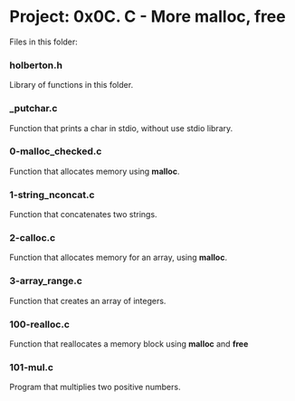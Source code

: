 # Project: 0x0C. C - More malloc, free

Files in this folder:

### holberton.h

Library of functions in this folder.

### _putchar.c

Function that prints a char in stdio, without use stdio library.

### 0-malloc_checked.c

Function that allocates memory using **malloc**.

### 1-string_nconcat.c

Function that concatenates two strings.

### 2-calloc.c

Function that allocates memory for an array, using **malloc**.

### 3-array_range.c

Function that creates an array of integers.

### 100-realloc.c

Function that reallocates a memory block using **malloc** and **free**

### 101-mul.c

Program that multiplies two positive numbers.